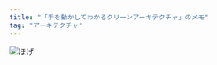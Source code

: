 ```yaml
---
title: "「手を動かしてわかるクリーンアーキテクチャ」のメモ"
tag: "アーキテクチャ"
---
```


![ほげ](/image/architecture/clean_architecture_handson)
